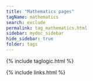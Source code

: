 ```yaml
---
title: "Mathematics pages"
tagName: mathematics
search: exclude
permalink: tag_mathematics.html
sidebar: mydoc_sidebar
hide_sidebar: true
folder: tags
---
```

{% include taglogic.html %}

{% include links.html %}
